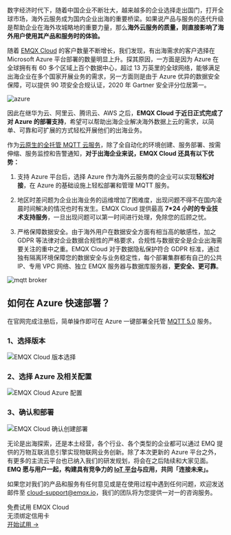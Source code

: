 数字经济时代下，随着中国企业不断壮大，越来越多的企业选择走出国门，打开全球市场，海外云服务成为国内企业出海的重要桥梁。如果说产品与服务的迭代升级是帮助企业在海外攻城略地的重要力量，那么**海外云服务的质量，则直接影响了海外用户使用其产品和服务时的体验。**

随着 [EMQX Cloud](https://www.emqx.com/zh/cloud) 的客户数量不断增长，我们发现，有出海需求的客户选择在 Microsoft Azure  平台部署的数量明显上升。探其原因，一方面是因为 Azure 在全球拥有有 60 多个区域上百个数据中心，超过 13  万英里的全球网络，能够满足出海企业在多个国家开展业务的需求，另一方面则是由于 Azure 优异的数据安全保障，可以提供 90  项安全合规认证，2020 年 Gartner 安全评分位居第一。

![azure](https://assets.emqx.com/images/8e7cc5deac3dd66140bc6a9e13ff0d8c.png)

因此在继华为云、阿里云、腾讯云、AWS 之后，**EMQX Cloud 于近日正式完成了对 Azure 的部署支持**，希望可以帮助出海企业解决海外数据上云的需求，以简单、可靠和可扩展的方式轻松开展他们的出海业务。

作为[云原生的全托管 MQTT 云服务](https://www.emqx.com/zh/cloud)，除了全自动化的环境创建、服务部署、按需伸缩、服务监控和告警通知，**对于出海企业来说，EMQX Cloud 还具有以下优势：**

1. 支持 Azure 平台后，选择 Azure 作为海外云服务商的企业可以实现**轻松对接**，在 Azure 的基础设施上轻松部署和管理 MQTT 服务。

2. 地区时差问题为企业出海业务的运维增加了困难度，出现问题不得不在国内凌晨时间解决的情况也时有发生。EMQX Cloud 提供最高 **7\*24 小时的专业技术支持服务**，一旦出现问题可以第一时间进行处理，免除您的后顾之忧。

3. 严格保障数据安全。由于海外用户在数据安全方面有相当高的敏感性，加之 GDPR 等法律对企业数据合规性的严格要求，合规性与数据安全是企业出海需要关注的重中之重。EMQX Cloud 对于数据隐私保护符合  GDPR 标准，通过独有隔离环境保障您的数据安全与业务稳定性，每个部署集群都有自己的公共 IP、专用 VPC 网络、独立 EMQX  服务器与数据库服务器，**更安全、更可靠**。

![mqtt broker](https://assets.emqx.com/images/4e310f441686b13fd19e6ed448f75e33.png)


## 如何在 Azure 快速部署？

在官网完成注册后，简单操作即可在 Azure 一键部署全托管 [MQTT 5.0](https://www.emqx.com/zh/mqtt/mqtt5) 服务。

### 1、选择版本

![EMQX Cloud 版本选择](https://assets.emqx.com/images/9303b8689037380645ebf5e426f21427.png)

### 2、选择 Azure 及相关配置

![EMQX Cloud Azure 配置](https://assets.emqx.com/images/4384b271688443fd8a5460ca27f6e650.png)

### 3、确认和部署

![EMQX Cloud 确认创建部署](https://assets.emqx.com/images/e85161968486c59f520dbec9ed01023d.png)

无论是出海探索，还是本土经营，各个行业、各个类型的企业都可以通过 EMQ 提供的万物互联消息引擎实现物联网业务创新。除了本次更新的 Azure 平台之外，有更多的主流云平台也已纳入我们的研发规划，将会在之后陆续和大家见面。**EMQ 愿与用户一起，构建具有竞争力的 [IoT 平台](https://www.emqx.com/zh/products/emqx)与应用，共同「连接未来」。**

如果您对我们的产品和服务有任何意见或是在使用过程中遇到任何问题，欢迎发送邮件至 [cloud-support@emqx.io](mailto:cloud-support@emqx.io)，我们的团队将为您提供一对一的咨询服务。


<section class="promotion">
    <div>
        免费试用 EMQX Cloud
        <div class="is-size-14 is-text-normal has-text-weight-normal">无须绑定信用卡</div>
    </div>
    <a href="https://accounts-zh.emqx.com/signup?continue=https://cloud.emqx.com/console/deployments/0?oper=new" class="button is-gradient px-5">开始试用 →</a >
</section>

